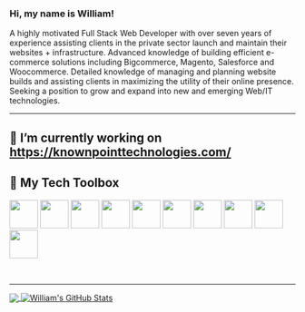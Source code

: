 ### Hi, my name is William!
A highly motivated Full Stack Web Developer with over seven years of experience assisting clients in the private sector launch and maintain their websites + infrastructure. Advanced knowledge of building efficient e-commerce solutions including Bigcommerce, Magento, Salesforce and Woocommerce. Detailed knowledge of managing and planning website builds and assisting clients in maximizing the utility of their online presence. Seeking a position to grow and expand into new and emerging Web/IT technologies.
<hr />

## 🔭 I’m currently working on https://knownpointtechnologies.com/ <br/>

## 🧰 My Tech Toolbox
<p>
<img src="https://cdn.jsdelivr.net/gh/devicons/devicon/icons/html5/html5-original.svg" width="50" height="50"/>
<img src="https://cdn.jsdelivr.net/gh/devicons/devicon/icons/css3/css3-original.svg" width="50" height="50"/>
<img src="https://cdn.jsdelivr.net/gh/devicons/devicon/icons/javascript/javascript-original.svg"width="50" height="50" />
<img src="https://cdn.jsdelivr.net/gh/devicons/devicon/icons/typescript/typescript-original.svg" width="50" height="50"/>
<img src="https://cdn.jsdelivr.net/gh/devicons/devicon/icons/react/react-original.svg"  width="50" height="50"/>
<img src="https://cdn.jsdelivr.net/npm/devicons@1.8.0/!SVG/git.svg" width="50" height="50" />
<img src="https://cdn.jsdelivr.net/npm/devicon-2.2@2.2.0/icons/mongodb/mongodb-original.svg"width="50" height="50" />
<img src="https://cdn.jsdelivr.net/gh/devicons/devicon/icons/mysql/mysql-plain-wordmark.svg"width="50" height="50" />
<img src="https://cdn.jsdelivr.net/gh/devicons/devicon/icons/visualstudio/visualstudio-plain.svg" width="50" height="50"/>
<img src="https://cdn.jsdelivr.net/gh/devicons/devicon/icons/jira/jira-original-wordmark.svg"width="50" height="50" />
  </p>
<br>  
<hr />
<div>
<a href="https://github.com/d606n6k/d606n6k">
  <img align="center" src="https://github-readme-stats.vercel.app/api/top-langs/?username=d606n6k&title_color=ffffff&text_color=c9cacc&icon_color=2bbc8a&bg_color=1d1f21&langs_count=3" />
</a>
<a href="https://github.com/d606n6k/d606n6k">
  <img align="center" src="https://github-readme-stats.vercel.app/api?username=d606n6k&show_icons=true&line_height=27&count_private=true&title_color=ffffff&text_color=c9cacc&icon_color=2bbc8a&bg_color=1d1f21" alt="William's GitHub Stats" />
</a>
</div>
<br>
<!--
**d606n6k/d606n6k** is a ✨ _special_ ✨ repository because its `README.md` (this file) appears on your GitHub profile.
Here are some ideas to get you started:
- 🔭 I’m currently working on ...
- 🌱 I’m currently learning ...
- 👯 I’m looking to collaborate on ...
- 🤔 I’m looking for help with ...
- 💬 Ask me about ...
- 📫 How to reach me: ...
- 😄 Pronouns: ...
- ⚡ Fun fact: ...
-->

